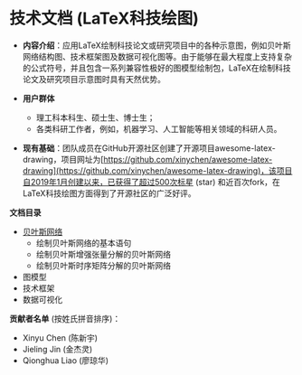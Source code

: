 技术文档 (LaTeX科技绘图)
============

- **内容介绍**：应用LaTeX绘制科技论文或研究项目中的各种示意图，例如贝叶斯网络结构图、技术框架图及数据可视化图等。由于能够在最大程度上支持复杂的公式符号，并且包含一系列兼容性极好的图模型绘制包，LaTeX在绘制科技论文及研究项目示意图时具有天然优势。

- **用户群体**
  - 理工科本科生、硕士生、博士生；
  - 各类科研工作者，例如，机器学习、人工智能等相关领域的科研人员。

- **现有基础**：团队成员在GitHub开源社区创建了开源项目awesome-latex-drawing，项目网址为[https://github.com/xinychen/awesome-latex-drawing](https://github.com/xinychen/awesome-latex-drawing)，该项目自2019年1月创建以来，已获得了超过500次标星 (star) 和近百次fork，在LaTeX科技绘图方面得到了开源社区的广泛好评。

**文档目录**

- [贝叶斯网络](https://github.com/xinychen/awesome-latex-drawing/blob/master/tutorial/Bayesian_nets.md)
  - 绘制贝叶斯网络的基本语句
  - 绘制贝叶斯增强张量分解的贝叶斯网络
  - 绘制贝叶斯时序矩阵分解的贝叶斯网络
- 图模型
- 技术框架
- 数据可视化

**贡献者名单** (按姓氏拼音排序)：

- Xinyu Chen (陈新宇)
- Jieling Jin (金杰灵)
- Qionghua Liao (廖琼华)
